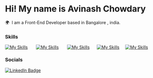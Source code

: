 Hi! My name is Avinash Chowdary 
========================================================================================================================================

🌍  I am a Front-End Developer based in Bangalore , india.
<br/>

### Skills

[![My Skills](https://skillicons.dev/icons?i=html,css)](https://skillicons.dev) &nbsp;&nbsp;&nbsp;&nbsp;&nbsp; [![My Skills](https://skillicons.dev/icons?i=js)](https://skillicons.dev) &nbsp;&nbsp;&nbsp;&nbsp;&nbsp; [![My Skills](https://skillicons.dev/icons?i=react)](https://skillicons.dev)&nbsp;&nbsp;&nbsp;&nbsp;&nbsp; [![My Skills](https://skillicons.dev/icons?i=nodejs)](https://skillicons.dev) &nbsp; &nbsp;  [![My Skills](https://skillicons.dev/icons?i=typescript)](https://skillicons.dev)
<br/>

### Socials

<div id="badges">
  <a href="https://www.linkedin.com/in/avinashmandalapu/">
    <img src="https://img.shields.io/badge/LinkedIn-blue?style=for-the-badge&logo=linkedin&logoColor=white" alt="LinkedIn Badge"/>
  </a>
</div>
